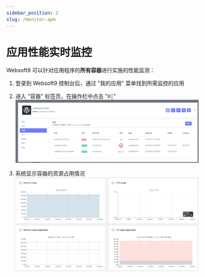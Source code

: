 ```yaml
---
sidebar_position: 2
slug: /monitor-apm
---
```


# 应用性能实时监控

Websoft9 可以针对应用程序的**所有容器**进行实施的性能监测：

1. 登录到 Websoft9 控制台后，通过 "我的应用" 菜单找到所需监控的应用

2. 进入 "容器" 标签页，在操作栏中点击 "ⵏꓲ￨"
   ![](./assets/websoft9-container-perf-websoft9.png)

3. 系统显示容器的资源占用情况
   ![](./assets/websoft9-container-usage-websoft9.png)
   